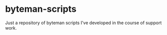byteman-scripts
===============

Just a repository of byteman scripts I've developed in the course of support
work.

